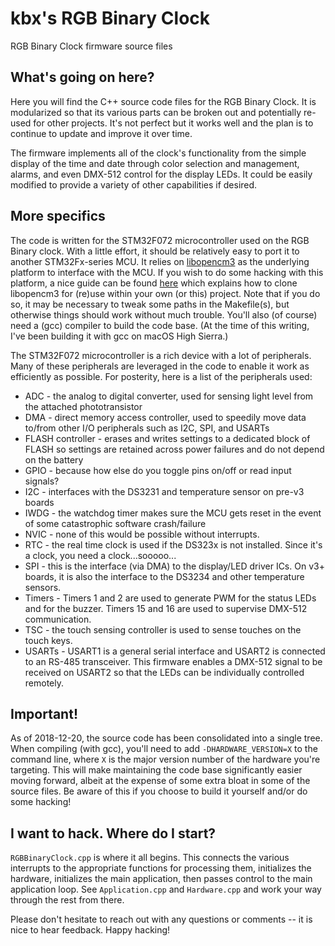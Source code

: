 # kbx's RGB Binary Clock

RGB Binary Clock firmware source files

## What's going on here?

Here you will find the C++ source code files for the RGB Binary Clock. It is
 modularized so that its various parts can be broken out and potentially re-used
 for other projects. It's not perfect but it works well and the plan is to
 continue to update and improve it over time.

The firmware implements all of the clock's functionality from the simple display
 of the time and date through color selection and management, alarms, and even
 DMX-512 control for the display LEDs. It could be easily modified to provide a
 variety of other capabilities if desired.

## More specifics

The code is written for the STM32F072 microcontroller used on the RGB Binary
 clock. With a little effort, it should be relatively easy to port it to another
 STM32Fx-series MCU. It relies on [libopencm3](http://libopencm3.org) as the
 underlying platform to interface with the MCU. If you wish to do some hacking
 with this platform, a nice guide can be found
 [here](https://github.com/libopencm3/libopencm3-examples#reuse) which explains
 how to clone libopencm3 for (re)use within your own (or this) project. Note
 that if you do so, it may be necessary to tweak some paths in the Makefile(s),
 but otherwise things should work without much trouble. You'll also (of course)
 need a (gcc) compiler to build the code base. (At the time of this writing,
 I've been building it with gcc on macOS High Sierra.)

The STM32F072 microcontroller is a rich device with a lot of peripherals. Many
 of these peripherals are leveraged in the code to enable it work as efficiently
 as possible. For posterity, here is a list of the peripherals used:

* ADC - the analog to digital converter, used for sensing light level from the
  attached phototransistor
* DMA - direct memory access controller, used to speedily move data to/from
  other I/O peripherals such as I2C, SPI, and USARTs
* FLASH controller - erases and writes settings to a dedicated block of FLASH so
  settings are retained across power failures and do not depend on the battery
* GPIO - because how else do you toggle pins on/off or read input signals?
* I2C - interfaces with the DS3231 and temperature sensor on pre-v3 boards
* IWDG - the watchdog timer makes sure the MCU gets reset in the event of some
  catastrophic software crash/failure
* NVIC - none of this would be possible without interrupts.
* RTC - the real time clock is used if the DS323x is not installed. Since it's a
  clock, you need a clock...sooooo...
* SPI - this is the interface (via DMA) to the display/LED driver ICs. On v3+
  boards, it is also the interface to the DS3234 and other temperature sensors.
* Timers - Timers 1 and 2 are used to generate PWM for the status LEDs and for
  the buzzer. Timers 15 and 16 are used to supervise DMX-512 communication.
* TSC - the touch sensing controller is used to sense touches on the touch keys.
* USARTs - USART1 is a general serial interface and USART2 is connected to an
  RS-485 transceiver. This firmware enables a DMX-512 signal to be received on
  USART2 so that the LEDs can be individually controlled remotely.

## Important!
As of 2018-12-20, the source code has been consolidated into a single tree. When
 compiling (with gcc), you'll need to add `-DHARDWARE_VERSION=X` to the command
 line, where `X` is the major version number of the hardware you're targeting.
 This will make maintaining the code base significantly easier moving forward,
 albeit at the expense of some extra bloat in some of the source files. Be aware
 of this if you choose to build it yourself and/or do some hacking!

## I want to hack. Where do I start?

`RGBBinaryClock.cpp` is where it all begins. This connects the various
 interrupts to the appropriate functions for processing them, initializes the
 hardware, initializes the main application, then passes control to the main
 application loop. See `Application.cpp` and `Hardware.cpp` and work your way
 through the rest from there.

Please don't hesitate to reach out with any questions or comments -- it is nice
 to hear feedback. Happy hacking!
